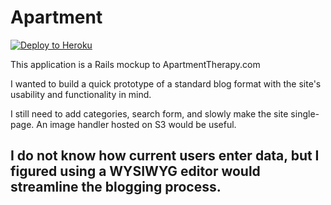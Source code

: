 Apartment
================

[![Deploy to Heroku](https://www.herokucdn.com/deploy/button.png)](https://heroku.com/deploy)

This application is a Rails mockup to ApartmentTherapy.com

I wanted to build a quick prototype of a standard blog format with the site's usability and functionality in mind.

I still need to add categories, search form, and slowly make the site single-page. An image handler hosted on S3 would be useful.

I do not know how current users enter data, but I figured using a WYSIWYG editor would streamline the blogging process.
-----------


